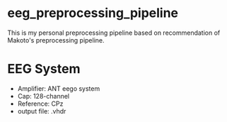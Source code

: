 # eeg_preprocessing_pipeline
This is my personal preprocessing pipeline based on recommendation of Makoto's preprocessing pipeline.

# EEG System
- Amplifier: ANT eego system
- Cap: 128-channel
- Reference: CPz
- output file: .vhdr

